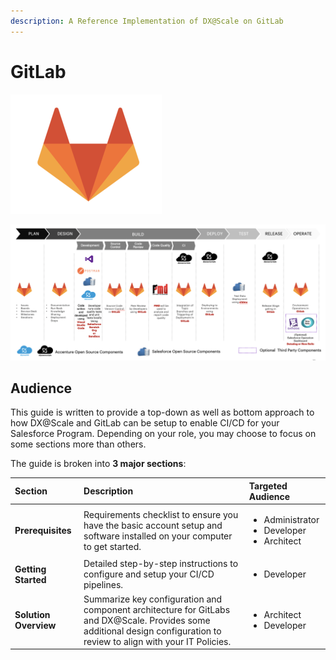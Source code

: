 ```yaml
---
description: A Reference Implementation of DX@Scale on GitLab
---
```


# GitLab

![](../../../.gitbook/assets/image%20%2818%29.png)

![A Reference Implementation of DX@Scale on GitLab](../../../.gitbook/assets/image%20%286%29.png)

## Audience

This guide is written to provide a top-down as well as bottom approach to how DX@Scale and GitLab can be setup to enable CI/CD for your Salesforce Program. Depending on your role, you may choose to focus on some sections more than others.

The guide is broken into **3 major sections**:

<table>
  <thead>
    <tr>
      <th style="text-align:left">Section</th>
      <th style="text-align:left">Description</th>
      <th style="text-align:left">Targeted Audience</th>
    </tr>
  </thead>
  <tbody>
    <tr>
      <td style="text-align:left"><b>Prerequisites</b>
      </td>
      <td style="text-align:left">Requirements checklist to ensure you have the basic account setup and
        software installed on your computer to get started.</td>
      <td style="text-align:left">
        <ul>
          <li>Administrator</li>
          <li>Developer</li>
          <li>Architect</li>
        </ul>
      </td>
    </tr>
    <tr>
      <td style="text-align:left"><b>Getting Started</b>
      </td>
      <td style="text-align:left">Detailed step-by-step instructions to configure and setup your CI/CD pipelines.</td>
      <td
      style="text-align:left">
        <ul>
          <li>Developer</li>
        </ul>
        </td>
    </tr>
    <tr>
      <td style="text-align:left"><b>Solution Overview</b>
      </td>
      <td style="text-align:left">Summarize key configuration and component architecture for GitLabs and
        DX@Scale. Provides some additional design configuration to review to align
        with your IT Policies.</td>
      <td style="text-align:left">
        <ul>
          <li>Architect</li>
          <li>Developer</li>
        </ul>
      </td>
    </tr>
  </tbody>
</table>

